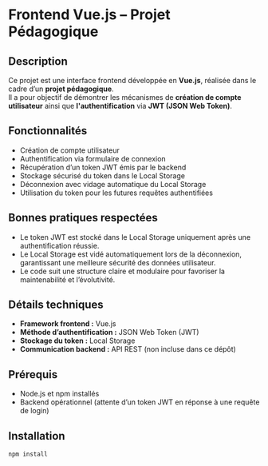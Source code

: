 # Frontend Vue.js – Projet Pédagogique

## Description

Ce projet est une interface frontend développée en **Vue.js**, réalisée dans le cadre d’un **projet pédagogique**.  
Il a pour objectif de démontrer les mécanismes de **création de compte utilisateur** ainsi que **l'authentification** via **JWT (JSON Web Token)**.

## Fonctionnalités

- Création de compte utilisateur
- Authentification via formulaire de connexion
- Récupération d’un token JWT émis par le backend
- Stockage sécurisé du token dans le Local Storage
- Déconnexion avec vidage automatique du Local Storage
- Utilisation du token pour les futures requêtes authentifiées

## Bonnes pratiques respectées

- Le token JWT est stocké dans le Local Storage uniquement après une authentification réussie.
- Le Local Storage est vidé automatiquement lors de la déconnexion, garantissant une meilleure sécurité des données utilisateur.
- Le code suit une structure claire et modulaire pour favoriser la maintenabilité et l’évolutivité.

## Détails techniques

- **Framework frontend :** Vue.js
- **Méthode d’authentification :** JSON Web Token (JWT)
- **Stockage du token :** Local Storage
- **Communication backend :** API REST (non incluse dans ce dépôt)

## Prérequis

- Node.js et npm installés
- Backend opérationnel (attente d’un token JWT en réponse à une requête de login)

## Installation

```bash
npm install

